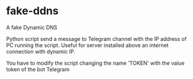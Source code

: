 # fake-ddns
A fake Dynamic DNS

Python script send a message to Telegram channel with the IP address of PC running the script. Useful for server installed above an internet connection with dynamic IP.

You have to modify the script changing the name 'TOKEN' with the value token of the bot Telegram
